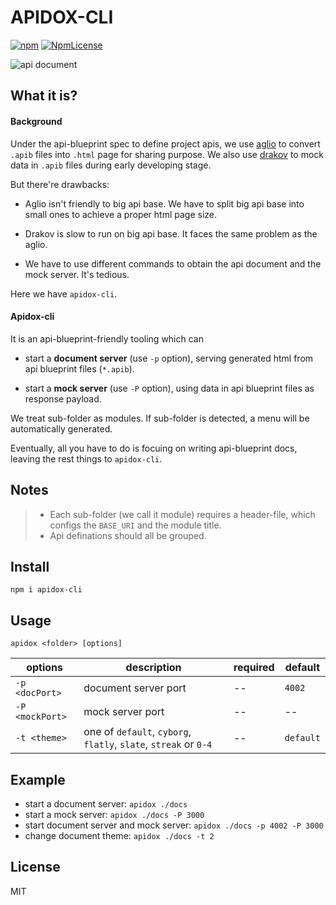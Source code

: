 # APIDOX-CLI

[![npm](https://img.shields.io/npm/v/apidox-cli.svg)](https://www.npmjs.com/package/apidox-cli)
[![NpmLicense](https://img.shields.io/npm/l/apidox-cli.svg)](https://www.npmjs.com/package/apidox-cli)

![api document](https://user-images.githubusercontent.com/7624050/49628096-2bc31180-fa1d-11e8-9877-11e38e7e7932.png)

## What it is?

#### Background

Under the api-blueprint spec to define project apis, we use [aglio](https://github.com/danielgtaylor/aglio) to convert `.apib` files into `.html` page for sharing purpose. We also use [drakov](https://github.com/Aconex/drakov) to mock data in `.apib` files during early developing stage. 

But there're drawbacks:

- Aglio isn't friendly to big api base. We have to split big api base into small ones to achieve a proper html page size.

- Drakov is slow to run on big api base. It faces the same problem as the aglio.

- We have to use different commands to obtain the api document and the mock server. It's tedious.

Here we have `apidox-cli`.

#### Apidox-cli

It is an api-blueprint-friendly tooling which can

- start a **document server** (use `-p` option), serving generated html from api blueprint files (`*.apib`).

- start a **mock server** (use `-P` option), using data in api blueprint files as response payload.

We treat sub-folder as modules. If sub-folder is detected, a menu will be automatically generated. 

Eventually, all you have to do is focuing on writing api-blueprint docs, leaving the rest things to `apidox-cli`. 


## Notes

> - Each sub-folder (we call it module) requires a header-file, which configs the `BASE_URI` and the module title.
> - Api definations should all be grouped.


## Install

  `npm i apidox-cli`

## Usage

  `apidox <folder> [options]`

| options | description | required | default |
| ---- | ---- | --- | --- |
| `-p <docPort>` | document server port | -- | `4002` |
| `-P <mockPort>` | mock server port | -- | -- |
| `-t <theme>` | one of `default`, `cyborg`, `flatly`, `slate`, `streak` or `0-4` | -- | `default` |

## Example


- start a document server: `apidox ./docs`
- start a mock server: `apidox ./docs -P 3000`
- start document server and mock server: `apidox ./docs -p 4002 -P 3000`
- change document theme: `apidox ./docs -t 2`


## License

MIT

